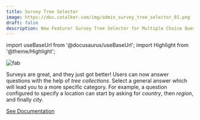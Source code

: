 ```yaml
---
title: Survey Tree Selector
image: https://doc.cotalker.com/img/admin_survey_tree_selector_01.png
draft: false
description: New Feature! Survey Tree Selector for Multiple Choice Questions
---
```


import useBaseUrl from '@docusaurus/useBaseUrl'; 
import Highlight from '@theme/Highlight';


<div class="card-demo">
<div class="card">
<div class="card__header">

</div>
<div class="card__image">
<img alt="fab" class="img_card item shadow--tl" src={useBaseUrl('img/admin_survey_tree_selector_01.png')} />
<br/>
</div>
<div class="card__body">

Surveys are great, and they just got better! Users can now answer questions with the help of _tree collections_. Select a general answer which will lead you to a more specific category. For example, a question configured to specify a location can start by asking for _country_, then _region_, and finally _city_.

</div>
<div class="card__footer">

<a class ="button button--secondary button--block" href="/docs/documentation/admin/survey/components/multiple_choice#tree-selector">See Documentation</a>
<br/>

</div>
</div>
</div>

